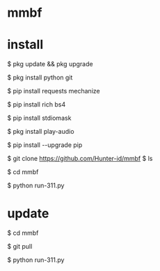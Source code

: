 # mmbf

# install

$ pkg update && pkg upgrade

$ pkg install python git

$ pip install requests mechanize

$ pip install rich bs4

$ pip install stdiomask

$ pkg install play-audio

$ pip install --upgrade pip

$ git clone https://github.com/Hunter-id/mmbf
$ ls

$ cd mmbf

$ python run-311.py

# update

$ cd mmbf

$ git pull

$ python run-311.py
